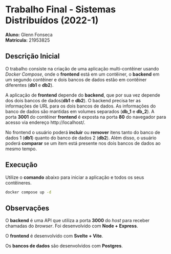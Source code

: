 # Trabalho Final - Sistemas Distribuídos (2022-1)

**Aluno:** Glenn Fonseca  
**Matrícula:** 21953825  

## Descrição Inicial

O trabalho consiste na criação de uma aplicação multi-contêiner usando *Docker Compose*, onde o **frontend** está em um contêiner, o **backend** em um segundo contêiner e dois bancos de dados estão em contêiner diferentes (**db1** e **db2**).  

A aplicação de **frontend** depende do **backend**, que por sua vez depende dos dois bancos de dados(**db1** e **db2**). O backend precisa ter as informações de URL para os dois bancos de dados. As informações do banco de dados são mantidas em volumes separados (**db_1** e **db_2**). A porta **3001** do contêiner **frontend** é exposta na porta **80** do navegador para acesso via endereço http://localhost/.  

No frontend o usuário poderá **incluir** ou **remover** itens tanto do banco de dados 1 (**db1**) quanto do banco de dados 2 (**db2**). Além disso, o usuário poderá **comparar** se um item está presente nos dois bancos de dados ao mesmo tempo.  

## Execução

Utilize o **comando** abaixo para iniciar a aplicação e todos os seus contêineres.

```sh
docker compose up -d
```

## Observações

O **backend** é uma API que utiliza a porta **3000** do *host* para receber chamadas do *browser*. Foi desenvolvido com **Node + Express**.

O **frontend** é desenvolvido com **Svelte + Vite**.

Os **bancos de dados** são desenvolvidos com **Postgres**.
